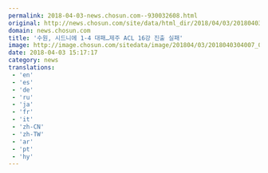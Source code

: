 ```yaml
---
permalink: 2018-04-03-news.chosun.com--930032608.html
original: http://news.chosun.com/site/data/html_dir/2018/04/03/2018040304095.html
domain: news.chosun.com
title: '수원, 시드니에 1-4 대패…제주 ACL 16강 진출 실패'
image: http://image.chosun.com/sitedata/image/201804/03/2018040304007_0.jpg
date: 2018-04-03 15:17:17
category: news
translations: 
 - 'en'
 - 'es'
 - 'de'
 - 'ru'
 - 'ja'
 - 'fr'
 - 'it'
 - 'zh-CN'
 - 'zh-TW'
 - 'ar'
 - 'pt'
 - 'hy'
---
```


